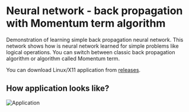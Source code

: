 # Neural network - back propagation with Momentum term algorithm
Demonstration of learning simple back propagation neural network. This network shows how is neural network learned for simple problems like logical operations. You can switch between classic back propagation algorithm or algorithm called Momentum term.

You can download Linux/X11 application from [releases](https://github.com/starek4/simpleNeuralNetwork/releases/latest).

## How application looks like?
![Application](https://starekit.cz/git/nn.png)

